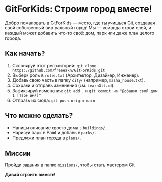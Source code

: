 # GitForKids: Строим город вместе!

Добро пожаловать в GitForKids — место, где ты учишься Git, создавая свой собственный виртуальный город! Мы — команда строителей, и каждый может добавить что-то своё: дом, парк или даже план целого города.

## Как начать?

1. Склонируй этот репозиторий: `git clone https://github.com/freeeakn/GitForKids.git`
2. Выбери роль в `roles.txt` (Архитектор, Дизайнер, Инженер).
3. Добавь свою часть в папку `city/` (например, `masha_house.txt`).
4. Сохрани и отправь изменения (см. `LearnGit.md`).
5. Зафиксируй изменения: `git add .` и `git commit -m "Добавил свой дом 1 [Твоё имя]"`
6. Отправь их сюда: `git push origin main`

## Что можно сделать?

- Напиши описание своего дома в `buildings/`.
- Нарисуй парк в Paint и добавь в `parks/`.
- Предложи план города в `plans/`.

## Миссии

Пройди задания в папке `missions/`, чтобы стать мастером Git!

**Давай строить вместе!**
